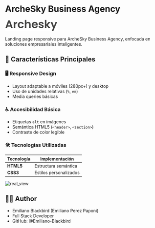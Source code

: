 # ArcheSky Business Agency

![ArcheSky Logo](img/logo_archesky.png)

Landing page responsive para ArcheSky Business Agency, enfocada en soluciones empresariales inteligentes.

## 🌟 Características Principales

### 🖥️ Responsive Design
- Layout adaptable a móviles (280px+) y desktop
- Uso de unidades relativas (`%`, `em`)
- Media queries básicas

### ♿ Accesibilidad Básica
- Etiquetas `alt` en imágenes
- Semántica HTML5 (`<header>`, `<section>`)
- Contraste de color legible

### 🛠 Tecnologías Utilizadas
| Tecnología | Implementación |
|------------|----------------|
| **HTML5**  | Estructura semántica |
| **CSS3**   | Estilos personalizados |

![real_view](https://github.com/user-attachments/assets/505e65e1-e506-41d6-bd9c-baf9774588d6)

## 👨‍💻 Author

 - Emiliano Blackbird (Emiliano Perez Paponi)
 - Full Stack Developer
 - GitHub: @Emiliano-Blackbird
